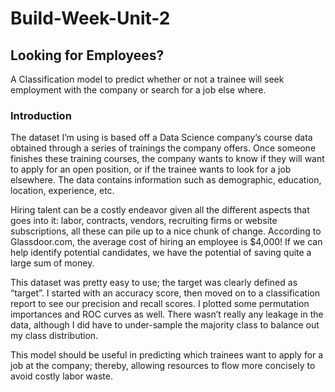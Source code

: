 # Build-Week-Unit-2

## Looking for Employees?
A Classification model to predict whether or not a trainee will seek employment with the company or search for a job else where.

### Introduction
The dataset I’m using is based off a Data Science company’s course data obtained through a series of trainings the company offers. Once someone finishes these training courses, the company wants to know if they will want to apply for an open position, or if the trainee wants to look for a job elsewhere. The data contains information such as demographic, education, location, experience, etc.

Hiring talent can be a costly endeavor given all the different aspects that goes into it: labor, contracts, vendors, recruiting firms or website subscriptions, all these can pile up to a nice chunk of change. According to Glassdoor.com, the average cost of hiring an employee is $4,000! If we can help identify potential candidates, we have the potential of saving quite a large sum of money.

This dataset was pretty easy to use; the target was clearly defined as “target”. I started with an accuracy score, then moved on to a classification report to see our precision and recall scores. I plotted some permutation importances and ROC curves as well. There wasn’t really any leakage in the data, although I did have to under-sample the majority class to balance out my class distribution.

This model should be useful in predicting which trainees want to apply for a job at the company; thereby, allowing resources to flow more concisely to avoid costly labor waste.
